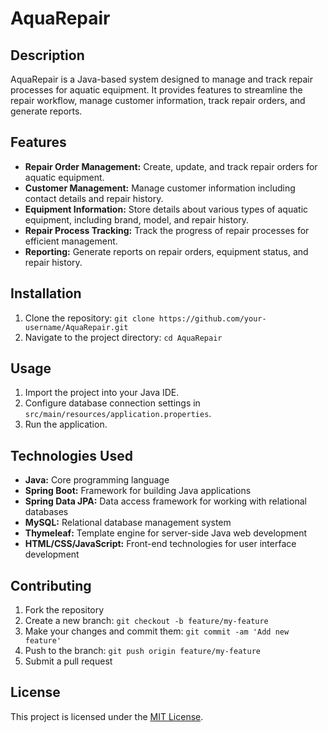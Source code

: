 # AquaRepair

## Description
AquaRepair is a Java-based system designed to manage and track repair processes for aquatic equipment. It provides features to streamline the repair workflow, manage customer information, track repair orders, and generate reports.

## Features
- **Repair Order Management:** Create, update, and track repair orders for aquatic equipment.
- **Customer Management:** Manage customer information including contact details and repair history.
- **Equipment Information:** Store details about various types of aquatic equipment, including brand, model, and repair history.
- **Repair Process Tracking:** Track the progress of repair processes for efficient management.
- **Reporting:** Generate reports on repair orders, equipment status, and repair history.

## Installation
1. Clone the repository: `git clone https://github.com/your-username/AquaRepair.git`
2. Navigate to the project directory: `cd AquaRepair`

## Usage
1. Import the project into your Java IDE.
2. Configure database connection settings in `src/main/resources/application.properties`.
3. Run the application.

## Technologies Used
- **Java:** Core programming language
- **Spring Boot:** Framework for building Java applications
- **Spring Data JPA:** Data access framework for working with relational databases
- **MySQL:** Relational database management system
- **Thymeleaf:** Template engine for server-side Java web development
- **HTML/CSS/JavaScript:** Front-end technologies for user interface development

## Contributing
1. Fork the repository
2. Create a new branch: `git checkout -b feature/my-feature`
3. Make your changes and commit them: `git commit -am 'Add new feature'`
4. Push to the branch: `git push origin feature/my-feature`
5. Submit a pull request

## License
This project is licensed under the [MIT License](LICENSE).
